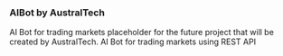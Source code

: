 ### AIBot by AustralTech
AI Bot for trading markets
placeholder for the future project that will be created by AustralTech.
AI Bot for trading markets using REST API
###
